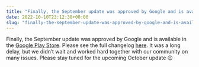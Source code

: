 ```yaml
---
title: "Finally, the September update was approved by Google and is available in the Google Play Store"
date: 2022-10-10T23:12:38+00:00
slug: "finally-the-september-update-was-approved-by-google-and-is-available-in-the-google-play-store"
---
```


Finally, the September update was approved by Google and is available in the [Google Play Store](https://play.google.com/store/apps/details?id=app.organicmaps). Please see the full changelog [here](https://organicmaps.app/news/2022-09-22/as-some-of-you-have-already-discovered-a-new-september-update-of-organic-maps-is-already-available-in-appstore-appgallery-and-f-droid/).
It was a long delay, but we didn’t wait and worked hard together with our community on many issues. Please stay tuned for the upcoming October update 😉

